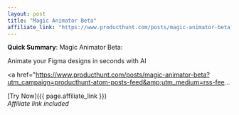 ```yaml
---
layout: post
title: "Magic Animator Beta"
affiliate_link: "https://www.producthunt.com/posts/magic-animator-beta?ref=autoverse&utm_source=autoverse"
---
```


**Quick Summary**: Magic Animator Beta: <p>
            Animate your Figma designs in seconds with AI
          </p>
          <p>
            <a href="https://www.producthunt.com/posts/magic-animator-beta?utm_campaign=producthunt-atom-posts-feed&amp;utm_medium=rss-fee...

[Try Now]({{ page.affiliate_link }})  
*Affiliate link included*
